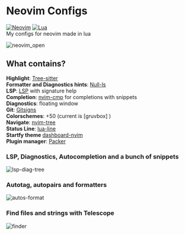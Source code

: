 # Neovim Configs

<a href='https://neovim.io/' target='_blank'> ![Neovim](https://img.shields.io/badge/NeoVim-%2357A143.svg?&style=flat&logo=neovim&logoColor=white)</a> <a href='https://www.lua.org/' target='_blank'> ![Lua](https://img.shields.io/badge/lua-%232C2D72.svg?style=flat&logo=lua&logoColor=white)</a>\
My configs for neovim made in lua

![neovim_open](https://user-images.githubusercontent.com/64340912/182046729-f161c034-6e4c-40a5-91f0-bef9d2e3f565.png)

## What contains?

**Highlight**: [Tree-sitter](https://github.com/nvim-treesitter)\
**Formatter and Diagnostics hints**: [Null-ls](https://github.com/jose-elias-alvarez/null-ls.nvim)\
**LSP**: [LSP](https://github.com/neovim/nvim-lspconfig) with signature help\
**Completion**: [nvim-cmp](https://github.com/hrsh7th/nvim-cmp) for completions with snippets\
**Diagnostics**: floating window\
**Git**: [Gitsigns](https://github.com/lewis6991/gitsigns.nvim)\
**Colorschemes**: +50 (current is [gruvbox] )\
**Navigate**: [nvim-tree](https://github.com/kyazdani42/nvim-tree.lua)\
**Status Line**: [lua-line](https://github.com/nvim-lualine/lualine.nvim)\
**Startfy theme** [dashboard-nvim](https://github.com/glepnir/dashboard-nvim)\
**Plugin manager**: [Packer](https://github.com/wbthomason/packer.nvim)

### LSP, Diagnostics, Autocompletion and a bunch of snippets

![lsp-diag-tree](https://user-images.githubusercontent.com/64340912/176177114-5b4f053f-d203-4bd1-97b1-f2c3900432e7.gif)

### Autotag, autopairs and formatters

![autos-format](https://user-images.githubusercontent.com/64340912/176177179-d1e20f22-7090-43dc-a4bd-f1503192505e.gif)

### Find files and strings with Telescope

![finder](https://user-images.githubusercontent.com/64340912/176177301-d9c9a6df-e724-4b91-8693-f0fd8d350b5b.gif)
